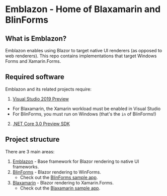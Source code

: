 # Emblazon - Home of Blaxamarin and BlinForms

## What is Emblazon?

Emblazon enables using Blazor to target native UI renderers (as opposed to web renderers). This repo contains implementations that target Windows Forms and Xamarin.Forms.


## Required software

Emblazon and its related projects require:

1. [Visual Studio 2019 Preview](https://visualstudio.microsoft.com/vs/preview/)
 * For Blaxamarin, the Xamarin workload must be enabled in Visual Studio
 * For BlinForms, you must run on Windows (that's the `in` of BlinForms!)
2. [.NET Core 3.0 Preview SDK](https://dotnet.microsoft.com/download/dotnet-core/3.0)


## Project structure

There are 3 main areas:
1. [Emblazon](Emblazon) - Base framework for Blazor rendering to native UI frameworks.
2. [BlinForms](BlinForms.Framework) - Blazor rendering to WinForms.
   - Check out the [BlinForms sample app](BlinFormsSample).
3. [Blaxamarin](Blaxamarin.Framework) - Blazor rendering to Xamarin.Forms.
   - Check out the [Blaxamarin sample app](BlaxamarinSample).
